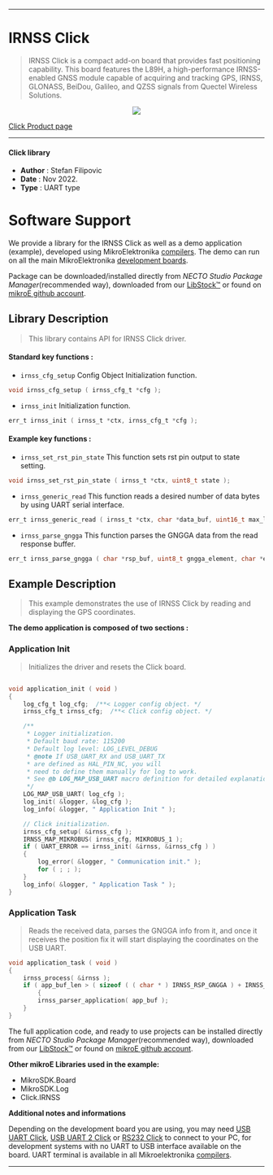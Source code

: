 
---

# IRNSS Click

> IRNSS Click is a compact add-on board that provides fast positioning capability. This board features the L89H, a high-performance IRNSS-enabled GNSS module capable of acquiring and tracking GPS, IRNSS, GLONASS, BeiDou, Galileo, and QZSS signals from Quectel Wireless Solutions.

<p align="center">
  <img src="https://download.mikroe.com/images/click_for_ide/irnss_click.png">
</p>

[Click Product page](https://www.mikroe.com/irnss-click)

---


#### Click library

- **Author**        : Stefan Filipovic
- **Date**          : Nov 2022.
- **Type**          : UART type


# Software Support

We provide a library for the IRNSS Click
as well as a demo application (example), developed using MikroElektronika
[compilers](https://www.mikroe.com/necto-studio).
The demo can run on all the main MikroElektronika [development boards](https://www.mikroe.com/development-boards).

Package can be downloaded/installed directly from *NECTO Studio Package Manager*(recommended way), downloaded from our [LibStock&trade;](https://libstock.mikroe.com) or found on [mikroE github account](https://github.com/MikroElektronika/mikrosdk_click_v2/tree/master/clicks).

## Library Description

> This library contains API for IRNSS Click driver.

#### Standard key functions :

- `irnss_cfg_setup` Config Object Initialization function.
```c
void irnss_cfg_setup ( irnss_cfg_t *cfg );
```

- `irnss_init` Initialization function.
```c
err_t irnss_init ( irnss_t *ctx, irnss_cfg_t *cfg );
```

#### Example key functions :

- `irnss_set_rst_pin_state` This function sets rst pin output to state setting.
```c
void irnss_set_rst_pin_state ( irnss_t *ctx, uint8_t state );
```

- `irnss_generic_read` This function reads a desired number of data bytes by using UART serial interface.
```c
err_t irnss_generic_read ( irnss_t *ctx, char *data_buf, uint16_t max_len );
```

- `irnss_parse_gngga` This function parses the GNGGA data from the read response buffer.
```c
err_t irnss_parse_gngga ( char *rsp_buf, uint8_t gngga_element, char *element_data );
```

## Example Description

> This example demonstrates the use of IRNSS Click by reading and displaying the GPS coordinates.

**The demo application is composed of two sections :**

### Application Init

> Initializes the driver and resets the Click board.

```c

void application_init ( void ) 
{
    log_cfg_t log_cfg;  /**< Logger config object. */
    irnss_cfg_t irnss_cfg;  /**< Click config object. */

    /** 
     * Logger initialization.
     * Default baud rate: 115200
     * Default log level: LOG_LEVEL_DEBUG
     * @note If USB_UART_RX and USB_UART_TX 
     * are defined as HAL_PIN_NC, you will 
     * need to define them manually for log to work. 
     * See @b LOG_MAP_USB_UART macro definition for detailed explanation.
     */
    LOG_MAP_USB_UART( log_cfg );
    log_init( &logger, &log_cfg );
    log_info( &logger, " Application Init " );

    // Click initialization.
    irnss_cfg_setup( &irnss_cfg );
    IRNSS_MAP_MIKROBUS( irnss_cfg, MIKROBUS_1 );
    if ( UART_ERROR == irnss_init( &irnss, &irnss_cfg ) ) 
    {
        log_error( &logger, " Communication init." );
        for ( ; ; );
    }
    log_info( &logger, " Application Task " );
}
```

### Application Task

> Reads the received data, parses the GNGGA info from it, and once it receives the position fix it will start displaying the coordinates on the USB UART.

```c
void application_task ( void ) 
{
    irnss_process( &irnss );
    if ( app_buf_len > ( sizeof ( ( char * ) IRNSS_RSP_GNGGA ) + IRNSS_GNGGA_ELEMENT_SIZE ) ) 
        {
        irnss_parser_application( app_buf );
    }
}
```

The full application code, and ready to use projects can be installed directly from *NECTO Studio Package Manager*(recommended way), downloaded from our [LibStock&trade;](https://libstock.mikroe.com) or found on [mikroE github account](https://github.com/MikroElektronika/mikrosdk_click_v2/tree/master/clicks).

**Other mikroE Libraries used in the example:**

- MikroSDK.Board
- MikroSDK.Log
- Click.IRNSS

**Additional notes and informations**

Depending on the development board you are using, you may need
[USB UART Click](https://www.mikroe.com/usb-uart-click),
[USB UART 2 Click](https://www.mikroe.com/usb-uart-2-click) or
[RS232 Click](https://www.mikroe.com/rs232-click) to connect to your PC, for
development systems with no UART to USB interface available on the board. UART
terminal is available in all Mikroelektronika
[compilers](https://shop.mikroe.com/compilers).

---
